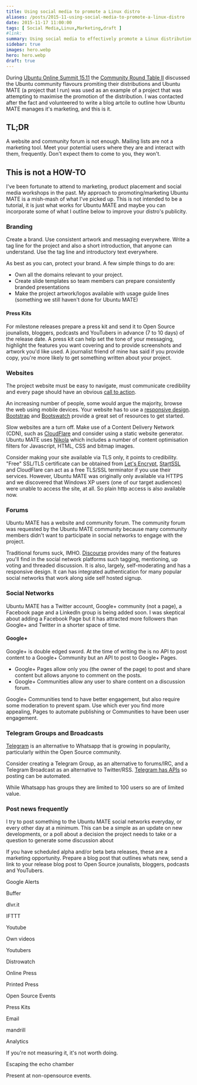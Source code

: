 ```yaml
---
title: Using social media to promote a Linux distro
aliases: /posts/2015-11-using-social-media-to-promote-a-linux-distro
date: 2015-11-17 11:00:00
tags: [ Social Media,Linux,Marketing,draft ]
#link:
summary: Using social media to effectively promote a Linux distribution
sidebar: true
images: hero.webp
hero: hero.webp
draft: true
---
```


During [Ubuntu Online Summit 15.11](http://summit.ubuntu.com/uos-1511/)
the [Community Round Table II](http://summit.ubuntu.com/uos-1511/meeting/22620/community-roundtable-ii/)
discussed the Ubuntu community flavours promiting their distributions
and Ubuntu MATE (a project that I run) was used as an example of a
project that was attempting to maximise the promotion of the
distribution. I was contacted after the fact and volunteered to write a
blog artcile to outline how Ubuntu MATE manages it's marketing, and this
is it.

## TL;DR

A website and community forum is not enough. Mailing lists are not a
marketing tool. Meet your potential users where they are and interact
with them, frequently. Don't expect them to come to you, they won't.

## This is not a HOW-TO

I've been fortunate to attend to marketing, product placement and
social media workshops in the past. My approach to promoting/marketing
Ubuntu MATE is a mish-mash of what I've picked up. This is not intended
to be a tutorial, it is just what works for Ubuntu MATE and maybe you
can incorporate some of what I outline below to improve your distro's
publicity.

### Branding

Create a brand. Use consistent artwork and messaging everywhere. Write
a tag line for the project and also a short introduction, that
anyone can understand. Use the tag line and introductory text everywhere.

As best as you can, protect your brand. A few simple things to do are:

  * Own all the domains relevant to your project.
  * Create slide templates so team members can prepare consistently branded presentations
  * Make the project artwork/logos available with usage guide lines (something we still haven't done for Ubuntu MATE)

#### Press Kits

For milestone releases prepare a press kit and send it to Open Source
jounalists, bloggers, podcasts and YouTubers in advance (7 to 10 days)
of the release date. A press kit can help set the tone of your
messaging, highlight the features you want covering and to provide
screenshots and artwork you'd like used. A journalist friend of mine
has said if you provide copy, you're more likely to get something
written about your project.

### Websites

The project website must be easy to navigate, must communicate
credibility and every page should have an obvious [call to
action](https://en.wikipedia.org/wiki/Call_to_action_(marketing)).

An increasing number of people, some would argue the majority, browse
the web using mobile devices. Your website has to use a [responsive
design](https://en.wikipedia.org/wiki/Responsive_web_design).
[Bootstrap](http://getbootstrap.com) and
[Bootswatch](https://bootswatch.com/) provide a great set of resources
to get started.

Slow websites are a turn off. Make use of a Content Delivery Network
(CDN), such as [CloudFlare](https://www.cloudflare.com/) and consider
using a static website generator. Ubuntu MATE uses
[Nikola](http://getnikola.com) which includes a number of content
optimisation filters for Javascript, HTML, CSS and bitmap images.

Consider making your site available via TLS only, it points to
credibility. "Free" SSL/TLS certificate can be obtained from [Let's
Encrypt](https://letsencrypt.org/),
[StartSSL](https://www.startssl.com/) and CloudFlare can act as a free
TLS/SSL terminator if you use their services. However, Ubuntu MATE was
originally only available via HTTPS and we discovered that Windows XP
users (one of our target audiences) were unable
to access the site, at all. So plain http access is also available now.

### Forums

Ubuntu MATE has a website and community forum. The community forum was
requested by the Ubuntu MATE community because many community members
didn't want to participate in social networks to engage with the project.

Traditional forums suck, IMHO. [Discourse](https://www.discourse.org/)
provides many of the features you'll find in the social network platforms
such tagging, mentioning, up voting and threaded discussion. It is also,
largely, self-moderating and has a responsive design. It can has
integrated authentication for many popular social networks that work
along side self hosted signup.

### Social Networks

Ubuntu MATE has a Twitter account, Google+ community (not a page), a
Facebook page and a LinkedIn group is being added soon. I was skeptical
about adding a Facebook Page but it has attracted more followers than
Google+ and Twitter in a shorter space of time.

#### Google+

Google+ is double edged sword. At the time of writing the is no API to
post content to a Google+ Community but an API to post to Google+ Pages.

  * Google+ Pages allow only you (the owner of the page) to post and share content but allows anyone to comment on the posts.
  * Google+ Communities allow any user to share content on a discussion forum.

Google+ Communities tend to have better engagement, but also require some
moderation to prevent spam. Use which ever you find more appealing, Pages
to automate publishing or Communities to have been user engagement.

### Telegram Groups and Broadcasts

[Telegram](https://telegrm.org) is an alternative to Whatsapp that is
growing in popularity, particularly within the Open Source community.

Consider creating a Telegram Group, as an alternative to forums/IRC,
and a Telegram Broadcast as an alternative to Twitter/RSS. [Telegram
has APIs](https://core.telegram.org/) so posting can be automated.

While Whatsapp has groups they are limited to 100 users so are of
limited value.

### Post news frequently

I try to post something to the Ubuntu MATE social networks everyday, or
every other day at a minimum. This can be a simple as an update on new
developments, or a poll about a decision the project needs to take or
a question to generate some discussion about

If you have scheduled alpha and/or beta beta releases, these are a
marketing opportunity. Prepare a blog post that outlines whats new, send
a link to your release blog post to Open Source jounalists, bloggers,
podcasts and YouTubers.

Google Alerts

Buffer

dlvr.it

IFTTT

Youtube

Own videos

Youtubers

Distrowatch

Online Press

Printed Press

Open Source Events

Press Kits

Email

mandrill

Analytics

If you're not measuring it, it's not worth doing.

Escaping the echo chamber

Present at non-opensource events.
